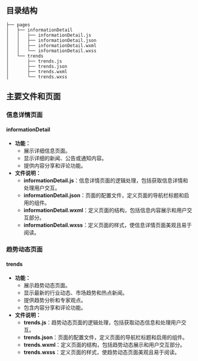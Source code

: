 ## 目录结构

```
├── pages
│   ├── informationDetail
│   │   ├── informationDetail.js
│   │   ├── informationDetail.json
│   │   ├── informationDetail.wxml
│   │   └── informationDetail.wxss
│   └── trends
│       ├── trends.js
│       ├── trends.json
│       ├── trends.wxml
│       └── trends.wxss
```

## 主要文件和页面



### 信息详情页面

#### informationDetail

- **功能：**
  - 展示详细信息页面。
  - 显示详细的新闻、公告或通知内容。
  - 提供内容分享和评论功能。
- **文件说明：**
  - **informationDetail.js**：信息详情页面的逻辑处理，包括获取信息详情和处理用户交互。
  - **informationDetail.json**：页面的配置文件，定义页面的导航栏标题和启用的组件。
  - **informationDetail.wxml**：定义页面的结构，包括信息内容展示和用户交互部分。
  - **informationDetail.wxss**：定义页面的样式，使信息详情页面美观且易于阅读。



### 趋势动态页面

#### trends

- **功能：**
  - 展示趋势动态页面。
  - 显示最新的行业动态、市场趋势和热点新闻。
  - 提供趋势分析和专家观点。
  - 包含内容分享和评论功能。
- **文件说明：**
  - **trends.js**：趋势动态页面的逻辑处理，包括获取动态信息和处理用户交互。
  - **trends.json**：页面的配置文件，定义页面的导航栏标题和启用的组件。
  - **trends.wxml**：定义页面的结构，包括趋势动态展示和用户交互部分。
  - **trends.wxss**：定义页面的样式，使趋势动态页面美观且易于阅读。